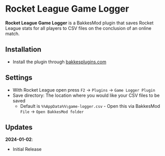 # Rocket League Game Logger

**Rocket League Game Logger** is a BakkesMod plugin that saves Rocket League stats for all players to CSV files on the conclusion of an online match.

## Installation
* Install the plugin through [bakkesplugins.com](https://bakkesplugins.com)

## Settings
* With Rocket League open press `F2` -> `Plugins` -> `Game Logger Plugin`
* Save directory: The location where you would like your CSV files to be saved
  * Default is `%%AppData%%\game-logger.csv` - Open this via BakkesMod `File` -> `Open BakkesMod folder`


## Updates
**2024-01-02**:
* Initial Release